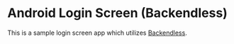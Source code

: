 # Android Login Screen (Backendless)
This is a sample login screen app which utilizes [Backendless](https://backendless.com/).
